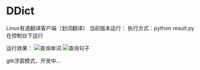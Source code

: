 # DDict
Linux有道翻译客户端（划词翻译）
当前版本运行：
    执行方式：python result.py
    在控制台下运行

运行效果：
![查询单词](http://7vij05.com1.z0.glb.clouddn.com/ddict-article.png)
![查询句子](http://7vij05.com1.z0.glb.clouddn.com/DDict-word.png)

gtk浮窗模式，开发中...
